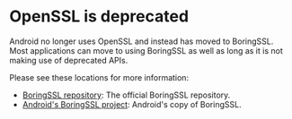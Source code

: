 OpenSSL is deprecated
=====================

Android no longer uses OpenSSL and instead has moved to BoringSSL. Most
applications can move to using BoringSSL as well as long as it is not
making use of deprecated APIs.

Please see these locations for more information:

  * [BoringSSL repository](https://boringssl.googlesource.com/boringssl/): The
    official BoringSSL repository.
  * [Android's BoringSSL project](https://android.googlesource.com/platform/external/boringssl/):
    Android's copy of BoringSSL.
